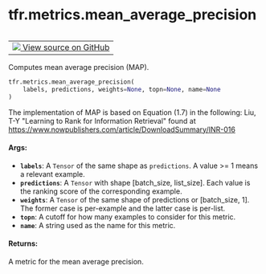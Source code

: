 <div itemscope itemtype="http://developers.google.com/ReferenceObject">
<meta itemprop="name" content="tfr.metrics.mean_average_precision" />
<meta itemprop="path" content="Stable" />
</div>

# tfr.metrics.mean_average_precision

<!-- Insert buttons and diff -->

<table class="tfo-notebook-buttons tfo-api" align="left">

<td>
  <a target="_blank" href="https://github.com/tensorflow/ranking/tree/master/tensorflow_ranking/python/metrics.py">
    <img src="https://www.tensorflow.org/images/GitHub-Mark-32px.png" />
    View source on GitHub
  </a>
</td></table>

Computes mean average precision (MAP).

```python
tfr.metrics.mean_average_precision(
    labels, predictions, weights=None, topn=None, name=None
)
```

<!-- Placeholder for "Used in" -->

The implementation of MAP is based on Equation (1.7) in the following: Liu, T-Y
"Learning to Rank for Information Retrieval" found at
https://www.nowpublishers.com/article/DownloadSummary/INR-016

#### Args:

*   <b>`labels`</b>: A `Tensor` of the same shape as `predictions`. A value >= 1
    means a relevant example.
*   <b>`predictions`</b>: A `Tensor` with shape [batch_size, list_size]. Each
    value is the ranking score of the corresponding example.
*   <b>`weights`</b>: A `Tensor` of the same shape of predictions or
    [batch_size, 1]. The former case is per-example and the latter case is
    per-list.
*   <b>`topn`</b>: A cutoff for how many examples to consider for this metric.
*   <b>`name`</b>: A string used as the name for this metric.

#### Returns:

A metric for the mean average precision.
